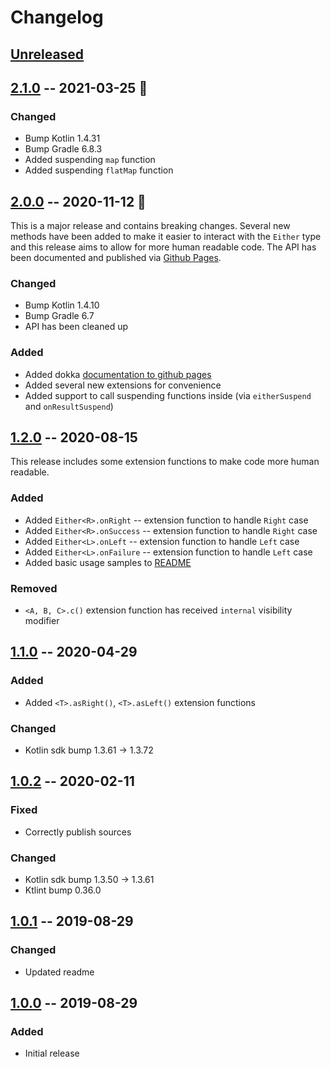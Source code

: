 # Changelog

## [Unreleased]

## [2.1.0] -- 2021-03-25 🧩

### Changed

* Bump Kotlin 1.4.31
* Bump Gradle 6.8.3
* Added suspending `map` function
* Added suspending `flatMap` function

## [2.0.0] -- 2020-11-12 🍂

This is a major release and contains breaking changes. Several new methods have been added
to make it easier to interact with the `Either` type and this release aims to allow for
more human readable code. The API has been documented and published via [Github Pages](https://sphrak.github.io/Either/).

### Changed

* Bump Kotlin 1.4.10
* Bump Gradle 6.7
* API has been cleaned up

### Added

* Added dokka [documentation to github pages](https://sphrak.github.io/Either/)
* Added several new extensions for convenience
* Added support to call suspending functions inside (via `eitherSuspend` and `onResultSuspend`)

## [1.2.0] -- 2020-08-15

This release includes some extension functions to make code more human readable.

### Added
* Added `Either<R>.onRight` -- extension function to handle `Right` case
* Added `Either<R>.onSuccess` -- extension function to handle `Right` case
* Added `Either<L>.onLeft` -- extension function to handle `Left` case
* Added `Either<L>.onFailure` -- extension function to handle `Left` case
* Added basic usage samples to [README](https://github.com/sphrak/Either/blob/master/README.md)

### Removed
* `<A, B, C>.c()` extension function has received `internal` visibility modifier

## [1.1.0] -- 2020-04-29

### Added
* Added `<T>.asRight()`, `<T>.asLeft()` extension functions

### Changed 
* Kotlin sdk bump 1.3.61 -> 1.3.72

## [1.0.2] -- 2020-02-11

### Fixed
* Correctly publish sources

### Changed
* Kotlin sdk bump 1.3.50 -> 1.3.61
* Ktlint bump 0.36.0

## [1.0.1] -- 2019-08-29

### Changed
* Updated readme

## [1.0.0] -- 2019-08-29

### Added
* Initial release

[Unreleased]: https://github.com/sphrak/Either/compare/2.1.0...HEAD
[2.1.0]: https://github.com/sphrak/Either/compare/2.0.0...2.1.0
[2.0.0]: https://github.com/sphrak/Either/compare/1.2.0...2.0.0
[1.2.0]: https://github.com/sphrak/Either/compare/1.1.0...1.2.0
[1.1.0]: https://github.com/sphrak/Either/compare/1.0.2...1.1.0
[1.0.2]: https://github.com/sphrak/Either/compare/1.0.1...1.0.2
[1.0.1]: https://github.com/sphrak/Either/compare/1.0.0...1.0.1
[1.0.0]: https://github.com/sphrak/Either/releases/tag/1.0.0